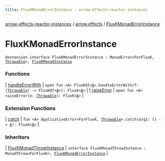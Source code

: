 ```yaml
---
title: FluxKMonadErrorInstance - arrow-effects-reactor-instances
---
```


[arrow-effects-reactor-instances](../../index.html) / [arrow.effects](../index.html) / [FluxKMonadErrorInstance](./index.html)

# FluxKMonadErrorInstance

`@extension interface FluxKMonadErrorInstance : MonadError<ForFluxK, `[`Throwable`](https://kotlinlang.org/api/latest/jvm/stdlib/kotlin/-throwable/index.html)`>, `[`FluxKMonadInstance`](../-flux-k-monad-instance/index.html)

### Functions

| [handleErrorWith](handle-error-with.html) | `open fun <A> FluxKOf<`[`A`](handle-error-with.html#A)`>.handleErrorWith(f: (`[`Throwable`](https://kotlinlang.org/api/latest/jvm/stdlib/kotlin/-throwable/index.html)`) -> FluxKOf<`[`A`](handle-error-with.html#A)`>): FluxK<`[`A`](handle-error-with.html#A)`>` |
| [raiseError](raise-error.html) | `open fun <A> raiseError(e: `[`Throwable`](https://kotlinlang.org/api/latest/jvm/stdlib/kotlin/-throwable/index.html)`): FluxK<`[`A`](raise-error.html#A)`>` |

### Extension Functions

| [catch](../../arrow.effects.fluxk.applicative-error/arrow.typeclasses.-applicative-error/catch.html) | `fun <A> ApplicativeError<ForFluxK, `[`Throwable`](https://kotlinlang.org/api/latest/jvm/stdlib/kotlin/-throwable/index.html)`>.catch(arg1: () -> `[`A`](../../arrow.effects.fluxk.applicative-error/arrow.typeclasses.-applicative-error/catch.html#A)`): FluxK<`[`A`](../../arrow.effects.fluxk.applicative-error/arrow.typeclasses.-applicative-error/catch.html#A)`>` |

### Inheritors

| [FluxKMonadThrowInstance](../-flux-k-monad-throw-instance.html) | `interface FluxKMonadThrowInstance : MonadThrow<ForFluxK>, `[`FluxKMonadErrorInstance`](./index.html) |

